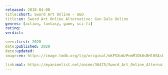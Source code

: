 ```yaml
---
released: 2018-04-08
title:short: Sword Art Online - GGO
title:en: Sword Art Online Alternative: Gun Gale Online
genres: [action, fantasy, game, sci-fi]
rating:
verdict:

seen:first: 2020
date:published: 2020
date:updated:
image:en: https://image.tmdb.org/t/p/original/mkFSXuWzPemM1Ok0sBHl0SAsFbX.jpg

link:mal: https://myanimelist.net/anime/36475/Sword_Art_Online_Alternative__Gun_Gale_Online
---
```

